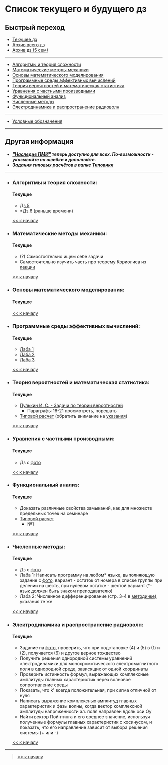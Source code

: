 # Список текущего и будущего дз

## Быстрый переход

- [Текущее дз](README.md#Список-текущего-и-будущего-дз)
- [Архив всего дз](Архив_дз/Архив_дз.md)
- [Архив дз (5 сем)](Архив_дз/Дз_5_семестр.md#Список-старого-дз-за-5-семестр.)

***

- [Алгоритмы и теория сложности](#Алгоритмы-и-теория-сложности)
- [Математические методы механики](#Математические-методы-механики)
- [Основы математического моделирования](#Основы-математического-моделирования)
- [Программные среды эффективных вычислений](#Программные-среды-эффективных-вычислений)
- [Теория вероятностей и математическая статистика](#Теория-вероятностей-и-математическая-статистика)
- [Уравнения с частными производными](#Уравнения-с-частными-производными)
- [Функциональный анализ](#Функциональный-анализ)
- [Численные методы](#Численные-методы)
- [Электродинамика и распространение радиоволн](#Электродинамика-и-распространение-радиоволн)

***
    
- [Условные обозначения](#Условные-обозначения)

***

## Другая информация

- __*["Наследие ПМИ"](https://github.com/appliedMathematicsAndComputerScience/PMI_legacy) теперь доступно для всех. По-возможности - указывайте на ошибки и дополняйте.*__
- __*Задания типовых расчётов в папке [Типовики](https://github.com/nektonick/KMBO-01-homework/tree/master/%D0%A2%D0%B8%D0%BF%D0%BE%D0%B2%D0%B8%D0%BA%D0%B8)*__

***

- ### Алгоритмы и теория сложности:
    #### Текущее
    - [Дз 5](Ресурсы/Документы/5сем/Домашнее_задание_к_семинару_5.pdf)
    - *[Дз 6](Ресурсы/Документы/5сем/Домашнее_задание_к_семинару_6.pdf) (раньше времени)

    [<< к началу](#Быстрый-переход)

- ### Математические методы механики:
    #### Текущее
    - (?) Самостоятельно ищем себе задачи
    - Самостоятельно изучить часть про теорему Кориолиса из [лекции](../Ресурсы/Документы/5сем/Теоретическая_механика._Лекция_3.pdf)
    
    [<< к началу](#Быстрый-переход)
    

- ### Основы математического моделирования:
    #### Текущее
    
      
    [<< к началу](#Быстрый-переход)

- ### Программные среды эффективных вычислений:
    #### Текущее
    - [Лаба 1](Ресурсы/Документы/5сем/ОС_2.txt)
    - [Лаба 2](Ресурсы/Документы/5сем/ОС_3.txt)
    - [Лаба 3](Ресурсы/Документы/5сем/ОС_4.txt)
    

    [<< к началу](#Быстрый-переход) 

- ### Теория вероятностей и математическая статистика:
    #### Текущее
    - [Пулькин И. С. - Задачи по теории вероятностей](Книги/Пулькин_И._С._-_Задачи_по_теории_вероятностей.pdf)
        - Параграфы 16-21 просмотреть, порешать
    - [Типовой расчет](/Типовики/Тервер/TV_TR_KMBO-20.pdf) (обратить внимание на [указания](Ресурсы/Документы/5сем/TV_2022_TR_Ukazania.pdf))
    
      
    [<< к началу](#Быстрый-переход)
    
- ### Уравнения с частными производными:
    #### Текущее
    - Дз с [фото](Ресурсы/Изображения/5сем/частные_1.jpg)

    [<< к началу](#Быстрый-переход)

- ### Функциональный анализ:
    #### Текущее
    - Доказать различные свойства замыканий, как для множеств предельных точек на семинаре
    - [Типовой расчет](/Типовики/Функан/FA_TRI.pdf)
        - №1
      
    [<< к началу](#Быстрый-переход)

- ### Численные методы:
    #### Текущее
    - Дз с [фото](Ресурсы/Изображения/5сем/методы_2.jpg)
    - Лаба 1: Написать программу на любом* языке, выполняющую задание с [фото](Ресурсы/Изображения/5сем/методы_1.jpg), вариант - остаток от номера в списке группы при делении на шесть, при нулевом остатке - шестой вариант (*- язык должен быть знаком преподавателю)
    - Лаба 2: Численное дифференцирование (стр. 3-4 в [методичке](Ресурсы/Документы/5сем/chislennye_metody_Metodichka_po_labrabam_5_7_semestry.pdf)), указания те же
      
    [<< к началу](#Быстрый-переход)

- ### Электродинамика и распространение радиоволн:
    #### Текущее
    - Задание на [фото](Ресурсы/Изображения/5сем/ЭДиРРВ_3.jpg), проверить, что при подстановке (4) и (5) в (1) и (2), получается (6) и другое верное тождество
    - Получить решения однородной системы уравнений электродинамики для монохромотического электромагнитного поля в однородной среде, зависящих от одной координаты
    - Проверить истинность формул, выражающих комплексные амплитуды главных характеристик через волновое сопротивление среды
    - Показать, что k' всегда положительная, при сигма отличной от нуля
    - Написать выражение комплексных амплитуд главных характеристик и фазы волны, когда вектор комплексной амплитуды напряженности эл. поля направлен вдоль оси Oy
    - Найти вектор Пойнтинга и его среднее значение, используя полученные формулы главных характеристик с косинусом, и показать, что его направление зависит от выбора решения системы (+ или -)
    
      
    [<< к началу](#Быстрый-переход)

***

> [<< к началу](#Быстрый-переход)
